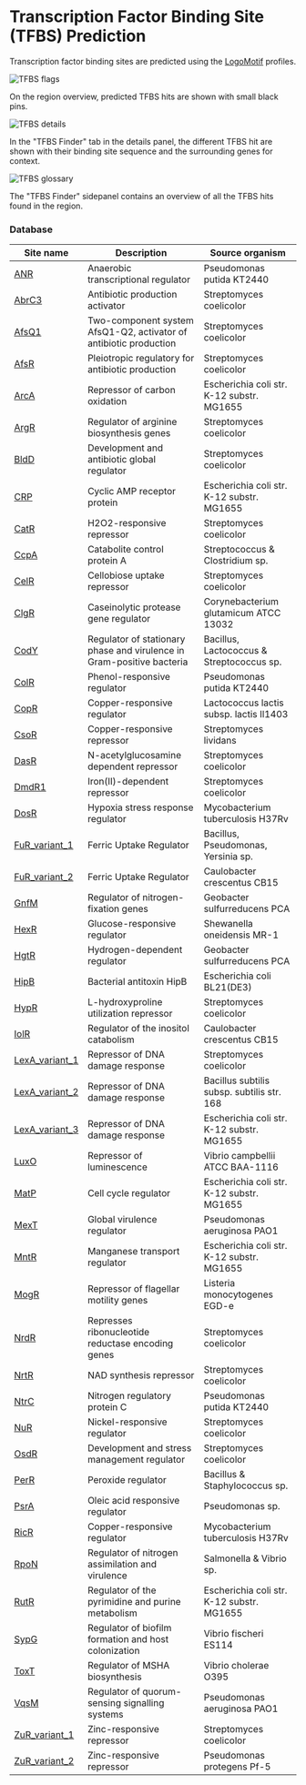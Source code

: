 # Transcription Factor Binding Site (TFBS) Prediction

Transcription factor binding sites are predicted using the [LogoMotif](https://logomotif.bioinformatics.nl/) profiles.

![TFBS flags](/img/tfbs_flags.png)

On the region overview, predicted TFBS hits are shown with small black pins.

![TFBS details](/img/tfbs_details.png)

In the "TFBS Finder" tab in the details panel, the different TFBS hit are shown
with their binding site sequence and the surrounding genes for context.

![TFBS glossary](/img/tfbs_sidebar.png)

The "TFBS Finder" sidepanel contains an overview of all the TFBS hits found in the region.

### Database

|Site name|Description|Source organism|
|----| --------- |---------------|
|[ANR](http://www.collectf.org/browse/view_motif_reports_by_TF_and_species/143/58/)|Anaerobic transcriptional regulator|Pseudomonas putida KT2440|
|[AbrC3](https://logomotif.bioinformatics.nl/regulator/AbrC3)|Antibiotic production activator|Streptomyces coelicolor|
|[AfsQ1](https://logomotif.bioinformatics.nl/regulator/AfsQ1)|Two-component system AfsQ1-Q2, activator of antibiotic production|Streptomyces coelicolor|
|[AfsR](https://logomotif.bioinformatics.nl/regulator/AfsR)|Pleiotropic regulatory for antibiotic production|Streptomyces coelicolor|
|[ArcA](http://www.collectf.org/browse/view_motif_reports_by_TF_and_species/47/6/)|Repressor of carbon oxidation|Escherichia coli str. K-12 substr. MG1655|
|[ArgR](https://logomotif.bioinformatics.nl/regulator/ArgR)|Regulator of arginine biosynthesis genes|Streptomyces coelicolor|
|[BldD](https://logomotif.bioinformatics.nl/regulator/BldD)|Development and antibiotic global regulator|Streptomyces coelicolor|
|[CRP](http://www.collectf.org/browse/view_motif_reports_by_TF_and_species/7/6/)|Cyclic AMP receptor protein|Escherichia coli str. K-12 substr. MG1655|
|[CatR](https://logomotif.bioinformatics.nl/regulator/CatR)|H2O2-responsive repressor|Streptomyces coelicolor|
|[CcpA](http://www.collectf.org/browse/view_motif_reports_by_TF_and_species/25/180/)|Catabolite control protein A|Streptococcus & Clostridium sp.|
|[CelR](https://logomotif.bioinformatics.nl/regulator/CelR)|Cellobiose uptake repressor|Streptomyces coelicolor|
|[ClgR](http://www.collectf.org/browse/view_motif_reports_by_TF_and_species/102/77/)|Caseinolytic protease gene regulator|Corynebacterium glutamicum ATCC 13032|
|[CodY](http://www.collectf.org/browse/view_motif_reports_by_TF_and_species/32/149/)|Regulator of stationary phase and virulence in Gram-positive bacteria|Bacillus, Lactococcus & Streptococcus sp.|
|[ColR](http://www.collectf.org/browse/view_motif_reports_by_TF_and_species/111/58/)|Phenol-responsive regulator|Pseudomonas putida KT2440|
|[CopR](http://www.collectf.org/browse/view_motif_reports_by_TF_and_species/121/191/)|Copper-responsive regulator|Lactococcus lactis subsp. lactis Il1403|
|[CsoR](https://logomotif.bioinformatics.nl/regulator/CsoR)|Copper-responsive repressor|Streptomyces lividans|
|[DasR](https://logomotif.bioinformatics.nl/regulator/DasR)|N-acetylglucosamine dependent repressor|Streptomyces coelicolor|
|[DmdR1](https://logomotif.bioinformatics.nl/regulator/DmdR1)|Iron(II)-dependent repressor|Streptomyces coelicolor|
|[DosR](http://www.collectf.org/browse/view_motif_reports_by_TF_and_species/4/25/)|Hypoxia stress response regulator|Mycobacterium tuberculosis H37Rv|
|[FuR_variant_1](http://www.collectf.org/browse/view_motif_reports_by_TF_and_species/8/12/)|Ferric Uptake Regulator|Bacillus, Pseudomonas, Yersinia sp.|
|[FuR_variant_2](http://www.collectf.org/browse/view_motif_reports_by_TF_and_species/8/138/)|Ferric Uptake Regulator|Caulobacter crescentus CB15|
|[GnfM](http://www.collectf.org/browse/view_motif_reports_by_TF_and_species/58/104/)|Regulator of nitrogen-fixation genes|Geobacter sulfurreducens PCA|
|[HexR](http://www.collectf.org/browse/view_motif_reports_by_TF_and_species/80/218/)|Glucose-responsive regulator|Shewanella oneidensis MR-1|
|[HgtR](http://www.collectf.org/browse/view_motif_reports_by_TF_and_species/60/104/)|Hydrogen-dependent regulator|Geobacter sulfurreducens PCA|
|[HipB](http://www.collectf.org/browse/view_motif_reports_by_TF_and_species/240/6/)|Bacterial antitoxin HipB|Escherichia coli BL21(DE3)|
|[HypR](https://logomotif.bioinformatics.nl/regulator/HypR)|L-hydroxyproline utilization repressor|Streptomyces coelicolor|
|[IolR](http://www.collectf.org/browse/view_motif_reports_by_TF_and_species/66/138/)|Regulator of the inositol catabolism|Caulobacter crescentus CB15|
|[LexA_variant_1](https://logomotif.bioinformatics.nl/regulator/LexA)|Repressor of DNA damage response|Streptomyces coelicolor|
|[LexA_variant_2](http://www.collectf.org/browse/view_motif_reports_by_TF_and_species/1/12/)|Repressor of DNA damage response|Bacillus subtilis subsp. subtilis str. 168|
|[LexA_variant_3](http://www.collectf.org/browse/view_motif_reports_by_TF_and_species/1/6/)|Repressor of DNA damage response|Escherichia coli str. K-12 substr. MG1655|
|[LuxO](http://www.collectf.org/browse/view_motif_reports_by_TF_and_species/208/197/)|Repressor of luminescence|Vibrio campbellii ATCC BAA-1116|
|[MatP](http://www.collectf.org/browse/view_motif_reports_by_TF_and_species/31/6/)|Cell cycle regulator|Escherichia coli str. K-12 substr. MG1655|
|[MexT](http://www.collectf.org/browse/view_motif_reports_by_TF_and_species/76/59/)|Global virulence regulator|Pseudomonas aeruginosa PAO1|
|[MntR](http://www.collectf.org/browse/view_motif_reports_by_TF_and_species/30/6/)|Manganese transport regulator|Escherichia coli str. K-12 substr. MG1655|
|[MogR](http://www.collectf.org/browse/view_motif_reports_by_TF_and_species/233/35/)|Repressor of flagellar motility genes|Listeria monocytogenes EGD-e|
|[NrdR](https://logomotif.bioinformatics.nl/regulator/NrdR)|Represses ribonucleotide reductase encoding genes|Streptomyces coelicolor|
|[NrtR](https://logomotif.bioinformatics.nl/regulator/NrtR)|NAD synthesis repressor|Streptomyces coelicolor|
|[NtrC](http://www.collectf.org/browse/view_motif_reports_by_TF_and_species/86/58/)|Nitrogen regulatory protein C|Pseudomonas putida KT2440|
|[NuR](https://logomotif.bioinformatics.nl/regulator/NuR)|Nickel-responsive regulator|Streptomyces coelicolor|
|[OsdR](https://logomotif.bioinformatics.nl/regulator/OsdR)|Development and stress management regulator|Streptomyces coelicolor|
|[PerR](http://www.collectf.org/browse/view_motif_reports_by_TF_and_species/22/170/)|Peroxide regulator|Bacillus & Staphylococcus sp.|
|[PsrA](http://www.collectf.org/browse/view_motif_reports_by_TF_and_species/109/59/)|Oleic acid responsive regulator|Pseudomonas sp.|
|[RicR](http://www.collectf.org/browse/view_motif_reports_by_TF_and_species/253/25/)|Copper-responsive regulator|Mycobacterium tuberculosis H37Rv|
|[RpoN](http://www.collectf.org/browse/view_motif_reports_by_TF_and_species/9/27/)|Regulator of nitrogen assimilation and virulence|Salmonella & Vibrio sp.|
|[RutR](http://www.collectf.org/browse/view_motif_reports_by_TF_and_species/27/6/)|Regulator of the pyrimidine and purine metabolism|Escherichia coli str. K-12 substr. MG1655|
|[SypG](http://www.collectf.org/browse/view_motif_reports_by_TF_and_species/187/19/)|Regulator of biofilm formation and host colonization|Vibrio fischeri ES114|
|[ToxT](http://www.collectf.org/browse/view_motif_reports_by_TF_and_species/18/16/)|Regulator of MSHA biosynthesis|Vibrio cholerae O395|
|[VqsM](http://www.collectf.org/browse/view_motif_reports_by_TF_and_species/234/59/)|Regulator of quorum-sensing signalling systems|Pseudomonas aeruginosa PAO1|
|[ZuR_variant_1](https://logomotif.bioinformatics.nl/regulator/ZuR)|Zinc-responsive repressor|Streptomyces coelicolor|
|[ZuR_variant_2](http://www.collectf.org/browse/view_motif_reports_by_TF_and_species/46/235/)|Zinc-responsive repressor|Pseudomonas protegens Pf-5|

